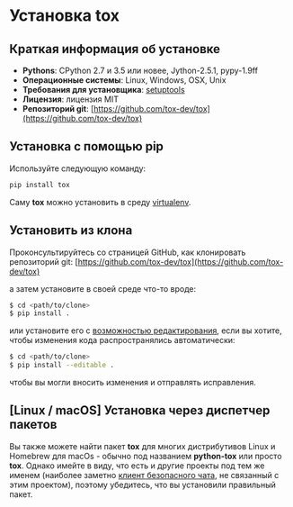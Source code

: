 # Установка tox

## Краткая информация об установке

* &#x20;**Pythons**: CPython 2.7 и 3.5 или новее, Jython-2.5.1, pypy-1.9ff
* **Операционные системы**: Linux, Windows, OSX, Unix
* **Требования для установщика**: [setuptools](https://pypi.org/project/setuptools/)
* **Лицензия**: лицензия MIT
* **Репозиторий git**: [https://github.com/tox-dev/tox](https://github.com/tox-dev/tox)

## Установка с помощью pip

Используйте следующую команду:

```bash
pip install tox
```

Саму **tox** можно установить в среду [virtualenv](https://pypi.org/project/virtualenv/).

## Установить из клона

Проконсультируйтесь со страницей GitHub, как клонировать репозиторий git: [https://github.com/tox-dev/tox](https://github.com/tox-dev/tox)

а затем установите в своей среде что-то вроде:

```bash
$ cd <path/to/clone>
$ pip install .
```

или установите его с [возможностью редактирования](https://pip.pypa.io/en/stable/reference/pip\_install/#editable-installs), если вы хотите, чтобы изменения кода распространялись автоматически:

```bash
$ cd <path/to/clone>
$ pip install --editable .
```

чтобы вы могли вносить изменения и отправлять исправления.

## \[Linux / macOS] Установка через диспетчер пакетов

Вы также можете найти пакет **tox** для многих дистрибутивов Linux и Homebrew для macOs - обычно под названием **python-tox** или просто **tox**. Однако имейте в виду, что есть и другие проекты под тем же именем (наиболее заметно [клиент безопасного чата](https://tox.chat/), не связанный с этим проектом), поэтому убедитесь, что вы установили правильный пакет.
